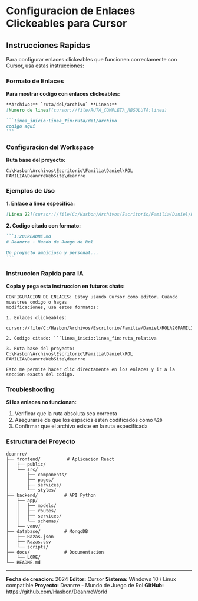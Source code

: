 # Configuracion de Enlaces Clickeables para Cursor

## Instrucciones Rapidas

Para configurar enlaces clickeables que funcionen correctamente con Cursor, usa estas instrucciones:

### Formato de Enlaces

**Para mostrar codigo con enlaces clickeables:**

````markdown
**Archivo:** `ruta/del/archivo` **Linea:**
[Numero de linea](cursor://file/RUTA_COMPLETA_ABSOLUTA:linea)

```linea_inicio:linea_fin:ruta/del/archivo
codigo aqui
```
````

### Configuracion del Workspace

**Ruta base del proyecto:**
```
C:\Hasbon\Archivos\Escritorio\Familia\Daniel\ROL FAMILIA\DeanrreWebSite\deanrre
```

### Ejemplos de Uso

**1. Enlace a linea especifica:**
```markdown
[Linea 22](cursor://file/C:/Hasbon/Archivos/Escritorio/Familia/Daniel/ROL%20FAMILIA/DeanrreWebSite/deanrre/README.md:22)
```

**2. Codigo citado con formato:**

````markdown
```1:20:README.md
# Deanrre - Mundo de Juego de Rol

Un proyecto ambicioso y personal...
```
````

### Instruccion Rapida para IA

**Copia y pega esta instruccion en futuros chats:**

```
CONFIGURACION DE ENLACES: Estoy usando Cursor como editor. Cuando muestres codigo o hagas
modificaciones, usa estos formatos:

1. Enlaces clickeables:
   cursor://file/C:/Hasbon/Archivos/Escritorio/Familia/Daniel/ROL%20FAMILIA/DeanrreWebSite/deanrre/RUTA_RELATIVA:LINEA

2. Codigo citado: ```linea_inicio:linea_fin:ruta_relativa

3. Ruta base del proyecto: C:\Hasbon\Archivos\Escritorio\Familia\Daniel\ROL FAMILIA\DeanrreWebSite\deanrre

Esto me permite hacer clic directamente en los enlaces y ir a la seccion exacta del codigo.
```

### Troubleshooting

**Si los enlaces no funcionan:**
1. Verificar que la ruta absoluta sea correcta
2. Asegurarse de que los espacios esten codificados como `%20`
3. Confirmar que el archivo existe en la ruta especificada

### Estructura del Proyecto

```
deanrre/
├── frontend/          # Aplicacion React
│   ├── public/
│   └── src/
│       ├── components/
│       ├── pages/
│       ├── services/
│       └── styles/
├── backend/          # API Python
│   ├── app/
│   │   ├── models/
│   │   ├── routes/
│   │   ├── services/
│   │   └── schemas/
│   └── venv/
├── database/         # MongoDB
│   ├── Razas.json
│   ├── Razas.csv
│   └── scripts/
├── docs/             # Documentacion
│   └── LORE/
└── README.md
```

---

**Fecha de creacion:** 2024
**Editor:** Cursor
**Sistema:** Windows 10 / Linux compatible
**Proyecto:** Deanrre - Mundo de Juego de Rol
**GitHub:** https://github.com/Hasbon/DeanrreWorld
